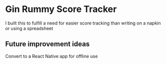 # Gin Rummy Score Tracker
I built this to fulfill a need for easier score tracking than writing on a napkin or using a spreadsheet

## Future improvement ideas
Convert to a React Native app for offline use
